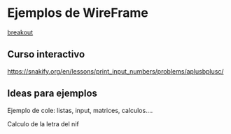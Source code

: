 
# Ejemplos de WireFrame

[breakout](https://github.com/javacasm/Wireframe-11)


## Curso interactivo

https://snakify.org/en/lessons/print_input_numbers/problems/aplusbplusc/

## Ideas para ejemplos

Ejemplo de cole: listas, input, matrices, calculos....

Calculo de la letra del nif


